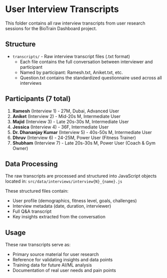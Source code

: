 # User Interview Transcripts

This folder contains all raw interview transcripts from user research sessions for the BioTrain Dashboard project.

## Structure

- `transcripts/` - Raw interview transcript files (.txt format)
  - Each file contains the full conversation between interviewer and participant
  - Named by participant: Ramesh.txt, Aniket.txt, etc.
  - Question.txt contains the standardized questionnaire used across all interviews

## Participants (7 total)

1. **Ramesh** (Interview 1) - 27M, Dubai, Advanced User
2. **Aniket** (Interview 2) - Mid-20s M, Intermediate User
3. **Majid** (Interview 3) - Late 20s-30s M, Intermediate User
4. **Jessica** (Interview 4) - 36F, Intermediate User
5. **Dr. Dhananjay Kumar** (Interview 5) - 40s-50s M, Intermediate User
6. **Dhruv** (Interview 6) - 24-25M, Power User (Fitness Trainer)
7. **Shubham** (Interview 7) - Late 20s-30s M, Power User (Coach & Gym Owner)

## Data Processing

The raw transcripts are processed and structured into JavaScript objects located in:
`src/data/interviews/interview{N}_{name}.js`

These structured files contain:
- User profile (demographics, fitness level, goals, challenges)
- Interview metadata (date, duration, interviewer)
- Full Q&A transcript
- Key insights extracted from the conversation

## Usage

These raw transcripts serve as:
- Primary source material for user research
- Reference for validating insights and data points
- Training data for future AI/ML analysis
- Documentation of real user needs and pain points

